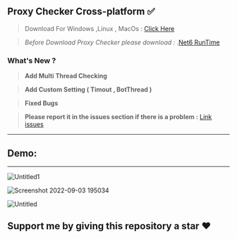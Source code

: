 ## Proxy Checker Cross-platform ✅

> Download For Windows ,Linux , MacOs : [Click Here](https://github.com/miticyber/ProxyChecker/releases/tag/proxychecker_V2)


> _Before Download Proxy Checker please download :_ .[Net6 RunTime](https://dotnet.microsoft.com/en-us/download/dotnet/6.0) 

### What's New ?

> **Add Multi Thread Checking**

> **Add Custom Setting ( Timout , BotThread )**

> **Fixed Bugs**



> **Please report it in the issues section if there is a problem :** [Link issues](https://github.com/miticyber/ProxyFinderAndChecker/issues)

---

## **Demo:**



---


![Untitled1](https://user-images.githubusercontent.com/75374523/188277426-694d6e14-f4d4-4824-920f-ba28ccea9c1f.png)

![Screenshot 2022-09-03 195034](https://user-images.githubusercontent.com/75374523/188277430-6e56fa82-43fc-4a8f-af91-c54f9c94d925.png)

![Untitled](https://user-images.githubusercontent.com/75374523/188277432-46abf67b-a360-4f26-85a0-2d35851f5cc4.png)

## **Support me by giving this repository a star ❤️**
